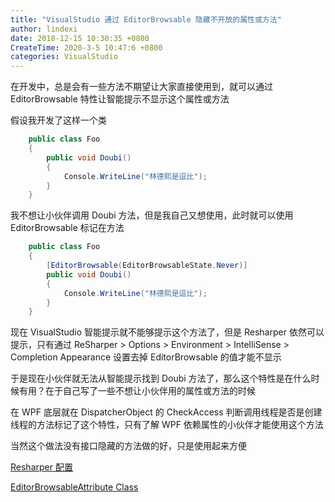 ```yaml
---
title: "VisualStudio 通过 EditorBrowsable 隐藏不开放的属性或方法"
author: lindexi
date: 2018-12-15 10:30:35 +0800
CreateTime: 2020-3-5 10:47:6 +0800
categories: VisualStudio
---
```


在开发中，总是会有一些方法不期望让大家直接使用到，就可以通过 EditorBrowsable 特性让智能提示不显示这个属性或方法

<!--more-->


<!-- csdn  -->

假设我开发了这样一个类

```csharp
    public class Foo
    {
        public void Doubi()
        {
            Console.WriteLine("林德熙是逗比");
        }
    }
```

我不想让小伙伴调用 Doubi 方法，但是我自己又想使用，此时就可以使用 EditorBrowsable 标记在方法

```csharp
    public class Foo
    {
        [EditorBrowsable(EditorBrowsableState.Never)]
        public void Doubi()
        {
            Console.WriteLine("林德熙是逗比");
        }
    }
```

现在 VisualStudio 智能提示就不能够提示这个方法了，但是 Resharper 依然可以提示，只有通过 ReSharper > Options > Environment > IntelliSense > Completion Appearance 设置去掉 EditorBrowsable 的值才能不显示

于是现在小伙伴就无法从智能提示找到 Doubi 方法了，那么这个特性是在什么时候有用？在于自己写了一些不想让小伙伴用的属性或方法的时候

在 WPF 底层就在 DispatcherObject 的 CheckAccess 判断调用线程是否是创建线程的方法标记了这个特性，只有了解 WPF 依赖属性的小伙伴才能使用这个方法

当然这个做法没有接口隐藏的方法做的好，只是使用起来方便

[Resharper 配置](https://www.jetbrains.com/help/resharper/Reference__Options__Environment__IntelliSense__Completion_Appearance.html )

[EditorBrowsableAttribute Class](https://docs.microsoft.com/en-us/dotnet/api/system.componentmodel.editorbrowsableattribute?view=netframework-4.7.2 )

